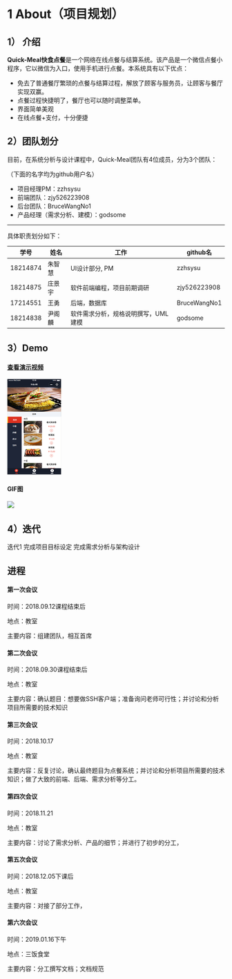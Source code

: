 # 1 About（项目规划）

## 1）	介绍

**Quick-Meal快食点餐**是一个网络在线点餐与结算系统。该产品是一个微信点餐小程序，它以微信为入口，使用手机进行点餐。本系统具有以下优点：

- 免去了普通餐厅繁琐的点餐与结算过程，解放了顾客与服务员，让顾客与餐厅实现双赢。
- 点餐过程快捷明了，餐厅也可以随时调整菜单。
- 界面简单美观
- 在线点餐+支付，十分便捷



## 2）团队划分

目前，在系统分析与设计课程中，Quick-Meal团队有4位成员，分为3个团队：

（下面的名字均为github用户名）

- 项目经理PM：zzhsysu
- 前端团队：zjy526223908
- 后台团队：BruceWangNo1
- 产品经理（需求分析、建模）：godsome

------

具体职责划分如下：

| 学号     | 姓名   | 工作                                | github名     |
| -------- | ------ | ----------------------------------- | ------------ |
| 18214874 | 朱智慧 | UI设计部分, PM                      | zzhsysu      |
| 18214875 | 庄景宇 | 软件前端编程，项目前期调研          | zjy526223908 |
| 17214551 | 王勇   | 后端，数据库                        | BruceWangNo1 |
| 18214838 | 尹阁麟 | 软件需求分析，规格说明撰写，UML建模 | godsome      |

## 3）Demo
#### [查看演示视频](https://www.meipai.com/media/1078311199)
[![Watch the video](images/index_1_mini.png)](https://www.meipai.com/media/1078311199)

#### GIF图
![](images/demo.gif)

## 4）迭代

迭代1
完成项目目标设定
完成需求分析与架构设计


## 进程

#### 第一次会议

时间：2018.09.12课程结束后

地点：教室

主要内容：组建团队，相互首席

#### 第二次会议

时间：2018.09.30课程结束后

地点：教室

主要内容：确认题目：想要做SSH客户端；准备询问老师可行性；并讨论和分析项目所需要的技术知识

#### 第三次会议

时间：2018.10.17

地点：教室

主要内容：反复讨论，确认最终题目为点餐系统；并讨论和分析项目所需要的技术知识；做了大致的前端、后端、需求分析等分工。

#### 第四次会议

时间：2018.11.21

地点：教室

主要内容：讨论了需求分析、产品的细节；并进行了初步的分工，

#### 第五次会议

时间：2018.12.05下课后

地点：教室

主要内容：对接了部分工作，

#### 第六次会议

时间：2019.01.16下午

地点：三饭食堂

主要内容：分工撰写文档；文档规范
